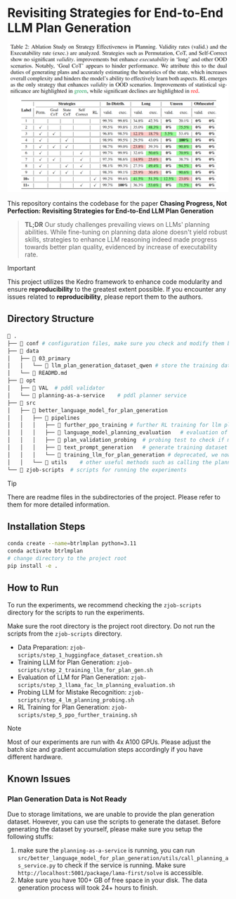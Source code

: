 # Revisiting Strategies for End-to-End LLM Plan Generation

![Cover Image](cover.png)

This repository contains the codebase for the paper **Chasing Progress, Not Perfection: Revisiting Strategies for End-to-End LLM Plan Generation**

> **TL;DR** Our study challenges prevailing views on LLMs' planning abilities. While fine-tuning on planning data alone doesn't yield robust skills, strategies to enhance LLM reasoning indeed made progress towards better plan quality, evidenced by increase of executability rate.


> [!IMPORTANT]
> This project utilizes the Kedro framework to enhance code modularity and ensure **reproducibility** to the greatest extent possible. If you encounter any issues related to **reproducibility**, please report them to the authors.


## Directory Structure

```bash
📂 .
├── 📂 conf # configuration files, make sure you check and modify them before running the experiments
├── 📂 data
│   ├── 📂 03_primary
│   │   └── 📂 llm_plan_generation_dataset_qwen # store the training dataset (incomplete for this repo)
│   └── 📜 READMD.md
├── 📂 opt
│   ├── 📂 VAL  # pddl validator 
│   └── 📂 planning-as-a-service    # pddl planner service
├── 📂 src
│   ├── 📂 better_language_model_for_plan_generation
│   │   ├── 📂 pipelines
│   │   │   ├── 📂 further_ppo_training # further RL training for llm planner
│   │   │   ├── 📂 language_model_planning_evaluation   # evaluation of the trained llm planner
│   │   │   ├── 📂 plan_validation_probing  # probing test to check if model can identify mistakes correctly
│   │   │   ├── 📂 text_prompt_generation   # generate training dataset
│   │   │   └── 📂 training_llm_for_plan_generation # deprecated, we now use llama factory rather than hard coding the training process
│   │   └── 📂 utils    # other useful methods such as calling the planner 
└── 📂 zjob-scripts  # scripts for running the experiments
```

> [!TIP]
> There are readme files in the subdirectories of the project. Please refer to them for more detailed information.


## Installation Steps
```bash
conda create --name=btrlmplan python=3.11
conda activate btrlmplan
# change directory to the project root
pip install -e .
```

## How to Run
To run the experiments, we recommend checking the `zjob-scripts` directory for the scripts to run the experiments. 

Make sure the root directory is the project root directory. Do not run the scripts from the `zjob-scripts` directory.

- Data Preparation: `zjob-scripts/step_1_huggingface_dataset_creation.sh`
- Training LLM for Plan Generation: `zjob-scripts/step_2_training_llm_for_plan_gen.sh`
- Evaluation of LLM for Plan Generation: `zjob-scripts/step_3_llama_fac_lm_planning_evaluation.sh`
- Probing LLM for Mistake Recognition: `zjob-scripts/step_4_lm_planning_probing.sh`
- RL Training for Plan Generation: `zjob-scripts/step_5_ppo_further_training.sh`

> [!NOTE]
> Most of our experiments are run with 4x A100 GPUs. Please adjust the batch size and gradient accumulation steps accordingly if you have different hardware.


## Known Issues
### Plan Generation Data is Not Ready
Due to storage limitations, we are unable to provide the plan generation dataset. However, you can use the scripts to generate the dataset.
Before generating the dataset by yourself, please make sure you setup the following stuffs:
1. make sure the `planning-as-a-service` is running, you can run `src/better_language_model_for_plan_generation/utils/call_planning_as_service.py` to check if the service is running. Make sure `http://localhost:5001/package/lama-first/solve` is accessible.
2. Make sure you have 100+ GB of free space in your disk. The data generation process will took 24+ hours to finish.